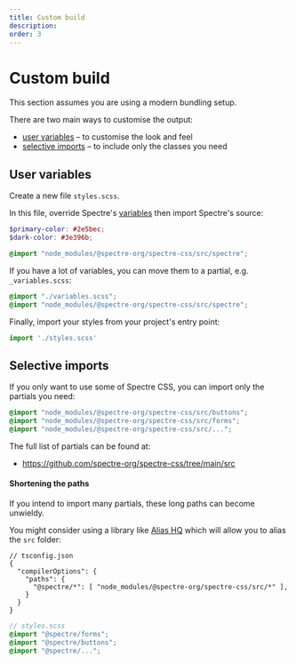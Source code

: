 ```yaml
---
title: Custom build
description: 
order: 3
---
```


# Custom build

This section assumes you are using a modern bundling setup.

There are two main ways to customise the output:

- [user variables](#user-variables) – to customise the look and feel
- [selective imports](#selective-imports) – to include only the classes you need

## User variables

Create a new file `styles.scss`.

In this file, override Spectre's [variables](variables.md) then import Spectre's source: 

```scss
$primary-color: #2e5bec;
$dark-color: #3e396b;

@import "node_modules/@spectre-org/spectre-css/src/spectre";
```

If you have a lot of variables, you can move them to a partial, e.g. `_variables.scss`:

```scss
@import "./variables.scss";
@import "node_modules/@spectre-org/spectre-css/src/spectre";
```

Finally, import your styles from your project's entry point:

```js
import './styles.scss'  
```

## Selective imports

If you only want to use some of Spectre CSS, you can import only the partials you need:

```scss
@import "node_modules/@spectre-org/spectre-css/src/buttons";
@import "node_modules/@spectre-org/spectre-css/src/forms";
@import "node_modules/@spectre-org/spectre-css/src/...";
```

The full list of partials can be found at:

- https://github.com/spectre-org/spectre-css/tree/main/src

#### Shortening the paths

If you intend to import many partials, these long paths can become unwieldy.

You might consider using a library like [Alias HQ](https://github.com/davestewart/alias-hq) which will allow you to alias the `src` folder:

```json5
// tsconfig.json
{
  "compilerOptions": {
    "paths": {
      "@spectre/*": [ "node_modules/@spectre-org/spectre-css/src/*" ],
    }
  }
}
```

```scss
// styles.scss
@import "@spectre/forms";
@import "@spectre/buttons";
@import "@spectre/...";
```

<!--

This technique seems to no longer work under Node 14+ due to circular dependency issues

## Prefixing

If you want to prefix all classes, you will need to clone the [spectre-css](https://github.com/spectre-org/spectre-css) repository and build from source.

You can use [gulp-css-prefix](https://www.npmjs.com/package/gulp-css-prefix) plugin and add a new Gulp task to enable it.

```bash
npm install gulp-css-prefix
```

The following example adds `s-` to all classes.

```js
// gulpfile.js
var cssPrefix = require('gulp-css-prefix');

function prefix() {
  return gulp
    .src('./dist/*.css')
    .pipe(cssPrefix('s-'))
    .pipe(gulp.dest('./dist'));
}

exports.prefix = prefix;
```

After you compile your version of Spectre in the `/dist` folder, run `gulp prefix` in the directory of Spectre.

-->
